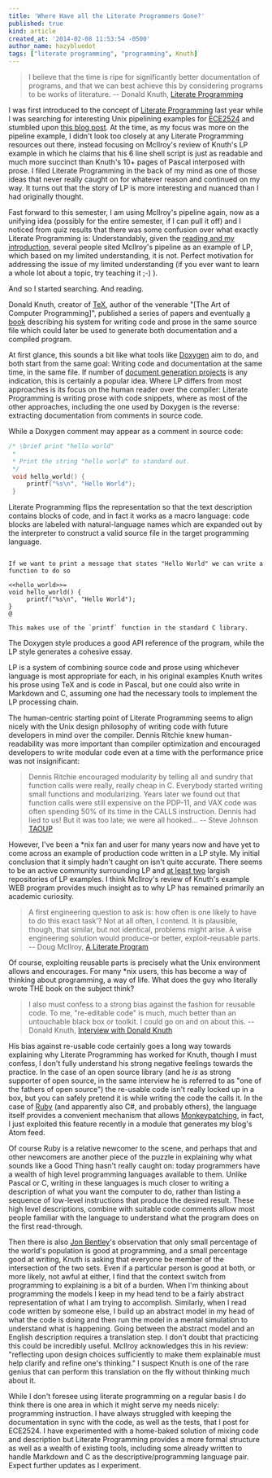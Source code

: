 ```yaml
---
title: 'Where Have all the Literate Programmers Gone?'
published: true
kind: article
created_at: '2014-02-08 11:53:54 -0500'
author_name: hazybluedot
tags: ["literate programming", "programming", Knuth]
---
```


> I believe that the time is ripe for significantly better
> documentation of programs, and that we can best achieve this by
> considering programs to be works of literature.
> -- Donald Knuth, [Literate Programming][knuthweb]

[knuthweb]: http://www.literateprogramming.com/knuthweb.pdf

I was first introduced to the concept of [Literate Programming][LP]
last year while I was searching for interesting Unix pipelining
examples for [ECE2524] and stumbled upon
[this blog post][more_shell_less_egg]. At the time, as my focus was
more on the pipeline example, I didn't look too closely at any
Literate Programming resources out there, instead focusing on
McIlroy's review of Knuth's LP example in which he claims that his 6
line shell script is just as readable and much more succinct than
Knuth's 10+ pages of Pascal interposed with prose. I filed Literate
Programming in the back of my mind as one of those ideas that never
really caught on for whatever reason and continued on my way. It turns
out that the story of LP is more interesting and nuanced than I had
originally thought.

[more_shell_less_egg]: http://www.leancrew.com/all-this/2011/12/more-shell-less-egg/
[LP]: http://www.literateprogramming.com
[ECE2524]: https://computing.ece.vt.edu/~ece2524/

<!-- more -->

Fast forward to this semester, I am using McIlroy's pipeline again,
now as a unifying idea (possibly for the entire semester, if I can
pull it off) and I noticed from quiz results that there was some
confusion over what exactly Literate Programming is: Understandably,
given the [reading and my introduction][word_count_intro], several
people sited McIlroy's pipeline as an example of LP, which based on my
limited understanding, it is not. Perfect motivation for addressing
the issue of my limited understanding (if you ever want to learn a
whole lot about a topic, try teaching it ;-) ).

[word_count_intro]: https://computing.ece.vt.edu/~ece2524/activities/word_count_intro/

And so I started searching. And reading.

Donald Knuth, creator of [TeX], author of the venerable "[The Art of
Computer Programming]", published a series of papers and eventually
[a book][LP_book] describing his system for writing code and prose in
the same source file which could later be used to generate both
documentation and a compiled program.

[LP_book]: http://www-cs-faculty.stanford.edu/~uno/lp.html
[TeX]: http://www.tug.org/whatis.html
[TAOCP]: http://en.wikipedia.org/wiki/The_Art_of_Computer_Programming

At first glance, this sounds a bit like what tools like [Doxygen] aim
to do, and both start from the same goal: Writing code and
documentation at the same time, in the same file. If number of
[document generation projects] is any indication, this is certainly a
popular idea.  Where LP differs from most approaches is its focus on
the human reader over the compiler: Literate Programming is writing
prose with code snippets, where as most of the other approaches,
including the one used by Doxygen is the reverse: extracting
documentation from comments in source code.

[Doxygen]: http://www.stack.nl/~dimitri/doxygen/
[document generation projects]: http://en.wikipedia.org/wiki/Comparison_of_documentation_generators

While a Doxygen comment may appear as a comment in source code:

~~~ c
/* \brief print "hello world"
 *
 * Print the string "hello world" to standard out.
 */
 void hello_world() {
     printf("%s\n", "Hello World");
 } 
~~~

Literate Programming flips the representation so that the text
description contains blocks of code, and in fact it works as a macro
language: code blocks are labeled with natural-language names which
are expanded out by the interpreter to construct a valid source file
in the target programming language.

~~~ text

If we want to print a message that states "Hello World" we can write a
function to do so

<<hello_world>>=
void hello_world() {
     printf("%s\n", "Hello World");
}
@

This makes use of the `printf` function in the standard C library.
~~~

The Doxygen style produces a good API reference of the program, while
the LP style generates a cohesive essay.

LP is a system of combining source code and prose using whichever
language is most appropriate for each, in his original examples Knuth
writes his prose using TeX and is code in Pascal, but one could also
write in Markdown and C, assuming one had the necessary tools to
implement the LP processing chain.

The human-centric starting point of Literate Programming seems to
align nicely with the Unix design philosophy of writing code with
future developers in mind over the compiler.  Dennis Ritchie knew
human-readability was more important than compiler optimization and
encouraged developers to write modular code even at a time with the
performance price was not insignificant:

> Dennis Ritchie encouraged modularity by telling all and sundry that
> function calls were really, really cheap in C. Everybody started
> writing small functions and modularizing. Years later we found out
> that function calls were still expensive on the PDP-11, and VAX code
> was often spending 50% of its time in the CALLS instruction. Dennis
> had lied to us! But it was too late; we were all hooked... -- Steve
> Johnson [TAOUP]

[TAOUP]: http://www.catb.org/esr/writings/taoup/html/modularitychapter.html

However, I've been a *nix fan and user for many years now and have yet
to come across an example of production code written in a LP style.
My initial conclusion that it simply hadn't caught on isn't quite
accurate. There seems to be an active community surrounding LP and
[at least two](http://www.desy.de/user/projects/LitProg.html) largish
repositories of LP examples.  I think McIlroy's review of Knuth's
example WEB program provides much insight as to why LP has remained
primarily an academic curiosity.

> A first engineering question to ask is: how often is one likely to
> have to do this exact task’? Not at all often, I contend. It is
> plausible, though, that similar, but not identical, problems might
> arise. A wise engineering solution would produce-or better,
> exploit-reusable parts. -- Doug McIlroy,
> [A Literate Program][bentley_pearls]

[bentley_pearls]: http://doi.acm.org/10.1145/5948.315654

Of course, exploiting reusable parts is precisely what the Unix
environment allows and encourages. For many *nix users, this has
become a way of thinking about programming, a way of life. What does
the guy who literally wrote THE book on the subject think?

> I also must confess to a strong bias against the fashion for
> reusable code. To me, "re-editable code" is much, much better than
> an untouchable black box or toolkit. I could go on and on about
> this. -- Donald Knuth,
> [Interview with Donald Knuth][knuth_interview]

[knuth_interview]: http://www.informit.com/articles/article.aspx?p=1193856&ns=15105

His bias against re-usable code certainly goes a long way towards
explaining why Literate Programming has worked for Knuth, though I
must confess, I don't fully understand his strong negative feelings
towards the practice. In the case of an open source library (and he
*is* as strong supporter of open source, in the same interview he is
referred to as "one of the fathers of open source") the re-usable code
isn't really locked up in a box, but you can safely pretend it is
while writing the code the calls it. In the case of
[Ruby][ruby_language] (and apparently also C#, and probably others),
the language itself provides a convenient mechanism that allows
[Monkeypatching][monkeypatching], in fact, I just exploited this
feature recently in a module that generates my blog's Atom feed.

[ruby_language]: https://www.ruby-lang.org/en/
[monkeypatching]: http://www.codinghorror.com/blog/2008/07/monkeypatching-for-humans.html

Of course Ruby is a relative newcomer to the scene, and perhaps that
and other newcomers are another piece of the puzzle in explaining why
what sounds like a Good Thing hasn't really caught on: today
programmers have a wealth of high level programming languages
available to them. Unlike Pascal or C, writing in these languages is
much closer to writing a description of what you want the computer to
do, rather than listing a sequence of low-level instructions that
produce the desired result.  These high level descriptions, combine
with suitable code comments allow most people familiar with the
language to understand what the program does on the first
read-through.

Then there is also
[Jon Bentley](http://en.wikipedia.org/wiki/Jon_Bentley)'s observation
that only small percentage of the world's population is good at
programming, and a small percentage good at writing, Knuth is asking
that everyone be member of the intersection of the two sets. Even if a
particular person is good at both, or more likely, not awful at
either, I find that the context switch from programming to explaining
is a bit of a burden. When I'm thinking about programming the models I
keep in my head tend to be a fairly abstract representation of what I
am trying to accomplish. Similarly, when I read code written by
someone else, I build up an abstract model in my head of what the code
is doing and then run the model in a mental simulation to understand
what is happening. Going between the abstract model and an English
description requires a translation step. I don't doubt that practicing
this could be incredibly useful. McIlroy acknowledges this in his
review: "reflecting upon design choices sufficiently to make them
explainable must help clarify and refine one's thinking." I suspect
Knuth is one of the rare genius that can perform this translation on
the fly without thinking much about it.

While I don't foresee using literate programming on a regular basis I
do think there is one area in which it might serve my needs nicely:
programming instruction. I have always struggled with keeping the
documentation in sync with the code, as well as the tests, that I post
for ECE2524. I have experimented with a home-baked solution of mixing
code and description but Literate Programming provides a more formal
structure as well as a wealth of existing tools, including some
already written to handle Markdown and C as the
descriptive/programming language pair. Expect further updates as I
experiment.
